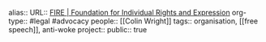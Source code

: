 alias::
URL:: [FIRE | Foundation for Individual Rights and Expression](https://www.thefire.org/)
org-type:: #legal #advocacy 
people:: [[Colin Wright]] 
tags:: organisation, [[free speech]], anti-woke 
project::
public:: true